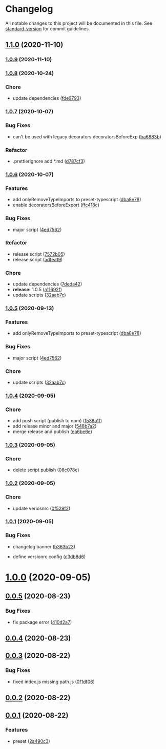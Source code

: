 # Changelog

All notable changes to this project will be documented in this file. See [standard-version](https://github.com/conventional-changelog/standard-version) for commit guidelines.

## [1.1.0](https://github.com/qcolate/babel-preset-qcolate/compare/v1.0.9...v1.1.0) (2020-11-10)

### [1.0.9](https://github.com/qcolate/babel-preset-qcolate/compare/v1.0.8...v1.0.9) (2020-11-10)

### [1.0.8](https://github.com/qcolate/babel-preset-qcolate/compare/v1.0.7...v1.0.8) (2020-10-24)


### Chore

* update dependencies ([fde9793](https://github.com/qcolate/babel-preset-qcolate/commit/fde9793b54cf84f64e8e5d3a326cbb24acc2c7d4))

### [1.0.7](https://github.com/qcolate/babel-preset-qcolate/compare/v1.0.6...v1.0.7) (2020-10-07)


### Bug Fixes

* can't be used with legacy decorators decoratorsBeforeExp ([ba6883b](https://github.com/qcolate/babel-preset-qcolate/commit/ba6883b01be6a95a0ff80564553871f4f66379eb))


### Refactor

* .prettierignore add *.md ([d787cf3](https://github.com/qcolate/babel-preset-qcolate/commit/d787cf3df02156c2f3c2d60382c94c06d8702f68))

### [1.0.6](https://github.com/qcolate/babel-preset-qcolate/compare/v1.0.4...v1.0.6) (2020-10-07)


### Features

* add onlyRemoveTypeImports to preset-typescript ([dba8e78](https://github.com/qcolate/babel-preset-qcolate/commit/dba8e784fe811be744f68460b8935ee690375ad1))
* enable decoratorsBeforeExport ([ffc418c](https://github.com/qcolate/babel-preset-qcolate/commit/ffc418c47c6d62b96f7304c24d5a46d72f2bdff6))


### Bug Fixes

* major script ([4ed7562](https://github.com/qcolate/babel-preset-qcolate/commit/4ed7562fc9545f1ede77336b9a939dcb426fb2b2))


### Refactor

* release script ([7572b05](https://github.com/qcolate/babel-preset-qcolate/commit/7572b05f8ad7495c6f12f43b660d057790b07bd8))
* release script ([adfea19](https://github.com/qcolate/babel-preset-qcolate/commit/adfea1977744bfa3f00b88b048a341be59ce01c2))


### Chore

* update dependencies ([7deda42](https://github.com/qcolate/babel-preset-qcolate/commit/7deda42ce8d2c11cf13709645dd6ad0b2da946ca))
* **release:** 1.0.5 ([a11692f](https://github.com/qcolate/babel-preset-qcolate/commit/a11692f214ae0c8c46234e08c0883cbf75d9a8d4))
* update scripts ([32aab7c](https://github.com/qcolate/babel-preset-qcolate/commit/32aab7c3554dc05ba21f4030237e87223dd9592f))

### [1.0.5](https://github.com/qcolate/babel-preset-qcolate/compare/v1.0.4...v1.0.5) (2020-09-13)


### Features

* add onlyRemoveTypeImports to preset-typescript ([dba8e78](https://github.com/qcolate/babel-preset-qcolate/commit/dba8e784fe811be744f68460b8935ee690375ad1))


### Bug Fixes

* major script ([4ed7562](https://github.com/qcolate/babel-preset-qcolate/commit/4ed7562fc9545f1ede77336b9a939dcb426fb2b2))


### Chore

* update scripts ([32aab7c](https://github.com/qcolate/babel-preset-qcolate/commit/32aab7c3554dc05ba21f4030237e87223dd9592f))

### [1.0.4](https://github.com/qcolate/babel-preset-qcolate/compare/v1.0.3...v1.0.4) (2020-09-05)


### Chore

* add push script (publish to npm) ([f538a1f](https://github.com/qcolate/babel-preset-qcolate/commit/f538a1f34efbc92df9dc41f906d32bc2f4c90bf4))
* add release minor and major ([548b7a2](https://github.com/qcolate/babel-preset-qcolate/commit/548b7a273e60a3a2e19c98bd51fd9646e7b6127c))
* merge release and publish ([ea6be6e](https://github.com/qcolate/babel-preset-qcolate/commit/ea6be6e29e7186d46dfb9e72f30b9af3a2eef7e9))

### [1.0.3](https://github.com/qcolate/babel-preset-qcolate/compare/v1.0.2...v1.0.3) (2020-09-05)


### Chore

* delete script publish ([08c078e](https://github.com/qcolate/babel-preset-qcolate/commit/08c078ea92536cc557d98f2f970a8057d38d6da9))

### [1.0.2](https://github.com/qcolate/babel-preset-qcolate/compare/v1.0.1...v1.0.2) (2020-09-05)


### Chore

* update veriosnrc ([0f529f2](https://github.com/qcolate/babel-preset-qcolate/commit/0f529f21a3f3c3fb76fb927169373e3589aab23d))

### [1.0.1](https://github.com/qcolate/babel-preset-qcolate/compare/v1.0.0...v1.0.1) (2020-09-05)


### Bug Fixes

* changelog banner ([b363b23](https://github.com/qcolate/babel-preset-qcolate/commit/b363b233043dc545137fbfd4f56660f82f67f119))


* define versionrc config ([c3db8d6](https://github.com/qcolate/babel-preset-qcolate/commit/c3db8d66e867b9283b85e72f510b1cc1deb49be5))

# [1.0.0](https://github.com/qcolate/babel-preset-qcolate/compare/v0.0.5...v1.0.0) (2020-09-05)



## [0.0.5](https://github.com/qcolate/babel-preset-qcolate/compare/v0.0.4...v0.0.5) (2020-08-23)


### Bug Fixes

* fix package error ([410d2a7](https://github.com/qcolate/babel-preset-qcolate/commit/410d2a7f1927f6ca9469a36fc02b0e1a986c4d93))



## [0.0.4](https://github.com/qcolate/babel-preset-qcolate/compare/v0.0.3...v0.0.4) (2020-08-23)



## [0.0.3](https://github.com/qcolate/babel-preset-qcolate/compare/v0.0.2...v0.0.3) (2020-08-22)


### Bug Fixes

* fixed index.js missing path.js ([0f1df06](https://github.com/qcolate/babel-preset-qcolate/commit/0f1df06829ae6c68af7c944bfda85dd44364c000))



## [0.0.2](https://github.com/qcolate/babel-preset-qcolate/compare/v0.0.1...v0.0.2) (2020-08-22)



## [0.0.1](https://github.com/qcolate/babel-preset-qcolate/compare/2a490c342f0703fd67d3051db5fc7c28b2db8395...v0.0.1) (2020-08-22)


### Features

* preset ([2a490c3](https://github.com/qcolate/babel-preset-qcolate/commit/2a490c342f0703fd67d3051db5fc7c28b2db8395))
